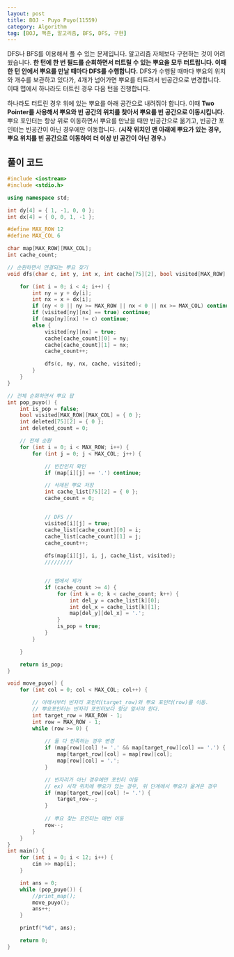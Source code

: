 ```yaml
---
layout: post
title: BOJ - Puyo Puyo(11559)
category: Algorithm
tag: [BOJ, 백준, 알고리즘, BFS, DFS, 구현]
---
```


DFS나 BFS를 이용해서 풀 수 있는 문제입니다. 알고리즘 자체보다 구현하는 것이 어려웠습니다. **한 턴에 한 번 필드를 순회하면서 터트릴 수 있는 뿌요을 모두 터트립니다. 이때 한 턴 안에서 뿌요를 만날 때마다 DFS를 수행합니다.** DFS가 수행될 때마다 뿌요의 위치와 개수를 보관하고 있다가, 4개가 넘어가면 뿌요를 터트려서 빈공간으로 변경합니다. 이때 맵에서 하나라도 터트린 경우 다음 턴을 진행합니다.

하나라도 터트린 경우 위에 있는 뿌요를 아래 공간으로 내려줘야 합니다. 이때 **Two Pointer를 사용해서 뿌요와 빈 공간의 위치를 찾아서 뿌요를 빈 공간으로 이동시킵니다.** 뿌요 포인터는 항상 위로 이동하면서 뿌요를 만났을 때만 빈공간으로 옮기고, 빈공간 포인터는 빈공간이 아닌 경우에만 이동합니다. (**시작 위치인 맨 아래에 뿌요가 있는 경우, 뿌요 위치를 빈 공간으로 이동하여 더 이상 빈 공간이 아닌 경우.**)

## 풀이 코드
```cpp
#include <iostream>
#include <stdio.h>

using namespace std;

int dy[4] = { 1, -1, 0, 0 };
int dx[4] = { 0, 0, 1, -1 };

#define MAX_ROW 12
#define MAX_COL 6

char map[MAX_ROW][MAX_COL];
int cache_count;

// 순환하면서 연결되는 뿌요 찾기
void dfs(char c, int y, int x, int cache[75][2], bool visited[MAX_ROW][MAX_COL]) {

	for (int i = 0; i < 4; i++) {
		int ny = y + dy[i];
		int nx = x + dx[i];
		if (ny < 0 || ny >= MAX_ROW || nx < 0 || nx >= MAX_COL) continue;
		if (visited[ny][nx] == true) continue;
		if (map[ny][nx] != c) continue;
		else {
			visited[ny][nx] = true;
			cache[cache_count][0] = ny;
			cache[cache_count][1] = nx;
			cache_count++;

			dfs(c, ny, nx, cache, visited);
		}
	}
}

// 전체 순회하면서 뿌요 팝
int pop_puyo() {
	int is_pop = false;
	bool visited[MAX_ROW][MAX_COL] = { 0 };
	int deleted[75][2] = { 0 };
	int deleted_count = 0;

	// 전체 순환
	for (int i = 0; i < MAX_ROW; i++) {
		for (int j = 0; j < MAX_COL; j++) {

			// 빈칸인지 확인
			if (map[i][j] == '.') continue;

			// 삭제된 뿌요 저장
			int cache_list[75][2] = { 0 };
			cache_count = 0;


			// DFS //
			visited[i][j] = true;
			cache_list[cache_count][0] = i;
			cache_list[cache_count][1] = j;
			cache_count++;
			
			dfs(map[i][j], i, j, cache_list, visited);
			/////////


			// 맵에서 제거
			if (cache_count >= 4) {
				for (int k = 0; k < cache_count; k++) {
					int del_y = cache_list[k][0];
					int del_x = cache_list[k][1];
					map[del_y][del_x] = '.';
				}
				is_pop = true;
			}
		}

	}

	return is_pop;
}

void move_puyo() {
	for (int col = 0; col < MAX_COL; col++) {

		// 아래서부터 빈자리 포인터(target_row)와 뿌요 포인터(row)를 이동.
		// 뿌요포인터는 빈자리 포인터보다 항상 앞서야 한다.
		int target_row = MAX_ROW - 1;
		int row = MAX_ROW - 1;
		while (row >= 0) { 
			
			// 둘 다 만족하는 경우 변경
			if (map[row][col] != '.' && map[target_row][col] == '.') {
				map[target_row][col] = map[row][col];
				map[row][col] = '.';
			}

			// 빈자리가 아닌 경우에만 포인터 이동
			// ex) 시작 위치에 뿌요가 있는 경우, 위 단계에서 뿌요가 옮겨온 경우
			if (map[target_row][col] != '.') {
				target_row--;
			}
			
			// 뿌요 찾는 포인터는 매번 이동
			row--;
		}
	}
}
int main() {
	for (int i = 0; i < 12; i++) {
		cin >> map[i];
	}

	int ans = 0;
	while (pop_puyo()) {
		//print_map();
		move_puyo();
		ans++;
	}

	printf("%d", ans);

	return 0;
}
```

